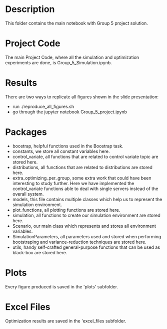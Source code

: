 # Description

This folder contains the main notebook with Group 5 project solution.

# Project Code

The main Project Code, where all the simulation and optimization experiments are done, is Group_5_Simulation.ipynb.

# Results

There are two ways to replicate all figures shown in the slide presentation:

- run ./reproduce_all_figures.sh
- go through the jupyter notebook Group_5_project.ipynb

# Packages

- boostrap, helpful functions used in the Boostrap task.
- constants, we store all constant variables here.
- control_variate, all functions that are related to control variate topic are stored here.
- distributions, all functions that are related to distributions are stored here.
- extra_optimizing_per_group, some extra work that could have been interesting to study further. Here we have implemented the control_variate functions able to deal with single servers instead of the overall system.
- models, this file contains multiple classes which help us to represent the simulation environment.
- plot_functions, all plotting functions are stored here.
- simulation, all functions to create our simulation environment are stored here.
- Scenario, our main class which represents and stores all environment variables.
- SimulationParameters, all parameters used and stored when performing bootstraping and variance-reduction techniques are stored here.
- utils, handy self-crafted general-purpose functions that can be used as black-box are stored here.

# Plots

Every figure produced is saved in the 'plots' subfolder.


# Excel Files

Optimization results are saved in the 'excel_files subfolder.